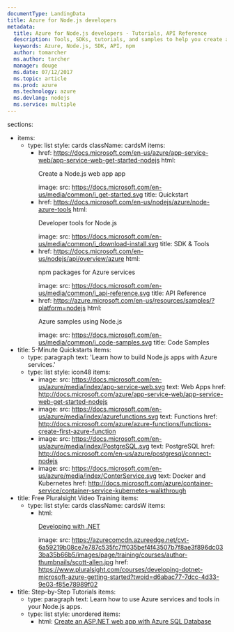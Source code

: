 ```yaml
---
documentType: LandingData
title: Azure for Node.js developers
metadata:
  title: Azure for Node.js developers - Tutorials, API Reference
  description: Tools, SDKs, tutorials, and samples to help you create and deploy Node.js apps to Azure.
  keywords: Azure, Node.js, SDK, API, npm
  author: tomarcher
  ms.author: tarcher
  manager: douge
  ms.date: 07/12/2017
  ms.topic: article
  ms.prod: azure
  ms.technology: azure
  ms.devlang: nodejs
  ms.service: multiple
---
```

sections:
- items:
  - type: list
    style: cards
    className: cardsM
    items:
    - href: https://docs.microsoft.com/en-us/azure/app-service-web/app-service-web-get-started-nodejs
      html: <p>Create a Node.js web app&nbsp;app</p>
      image:
        src: https://docs.microsoft.com/en-us/media/common/i_get-started.svg
      title: Quickstart
    - href: https://docs.microsoft.com/en-us/nodejs/azure/node-azure-tools
      html: <p>Developer tools for Node.js</p>
      image:
        src: https://docs.microsoft.com/en-us/media/common/i_download-install.svg
      title: SDK &amp; Tools
    - href: https://docs.microsoft.com/en-us/nodejs/api/overview/azure
      html: <p>npm packages for Azure services</p>
      image:
        src: https://docs.microsoft.com/en-us/media/common/i_api-reference.svg
      title: API Reference
    - href: https://azure.microsoft.com/en-us/resources/samples/?platform=nodejs
      html: <p>Azure samples using Node.js</p>
      image:
        src: https://docs.microsoft.com/en-us/media/common/i_code-samples.svg
      title: Code Samples
- title: 5-Minute Quickstarts
  items:
  - type: paragraph
    text: 'Learn how to build Node.js apps with Azure services.'
  - type: list
    style: icon48
    items: 
    - image:
        src: https://docs.microsoft.com/en-us/azure/media/index/app-service-web.svg
      text: Web Apps
      href: http://docs.microsoft.com/azure/app-service-web/app-service-web-get-started-nodejs
    - image:
        src: https://docs.microsoft.com/en-us/azure/media/index/azurefunctions.svg
      text: Functions
      href: http://docs.microsoft.com/azure/azure-functions/functions-create-first-azure-function
    - image:
        src: https://docs.microsoft.com/en-us/azure/media/index/PostgreSQL.svg
      text: PostgreSQL
      href: http://docs.microsoft.com/en-us/azure/postgresql/connect-nodejs
    - image:
        src: https://docs.microsoft.com/en-us/azure/media/index/ConterService.svg
      text: Docker and Kubernetes
      href: http://docs.microsoft.com/azure/container-service/container-service-kubernetes-walkthrough
- title: Free Pluralsight Video Training
  items:
  - type: list
    style: cards
    className: cardsW
    items:
    - html: <p><a href="https://www.pluralsight.com/courses/developing-dotnet-microsoft-azure-getting-started?twoid=d6abac77-7dcc-4d33-9e03-f85e78989f02" data-linktype="external">Developing with .NET</a></p>
      image:
        src: https://azurecomcdn.azureedge.net/cvt-6a59219b08ce7e787c535fc7ff035bef4f43507b7f8ae3f896dc033ba35b66b5/images/page/training/courses/author-thumbnails/scott-allen.jpg
        href: https://www.pluralsight.com/courses/developing-dotnet-microsoft-azure-getting-started?twoid=d6abac77-7dcc-4d33-9e03-f85e78989f02
- title: Step-by-Step Tutorials
  items:
  - type: paragraph
    text: Learn how to use Azure services and tools in your Node.js apps.
  - type: list
    style: unordered
    items:
    - html: <a href="https://docs.microsoft.com/azure/app-service-web/app-service-web-tutorial-nodejs-mong">Create an ASP.NET web app with Azure SQL Database</a>